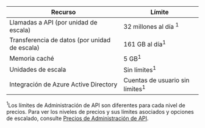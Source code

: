| Recurso | Límite |
|-----------------------------------|------------------------------------------|
| Llamadas a API (por unidad de escala) | 32 millones al día <sup>1</sup> |
| Transferencia de datos (por unidad de escala) | 161 GB al día<sup>1</sup> |
| Memoria caché | 5 GB<sup>1</sup> |
| Unidades de escala | Sin límites<sup>1</sup> |
| Integración de Azure Active Directory| Cuentas de usuario sin límites<sup>1</sup> |

<sup>1</sup>Los límites de Administración de API son diferentes para cada nivel de precios. Para ver los niveles de precios y sus límites asociados y opciones de escalado, consulte [Precios de Administración de API](https://azure.microsoft.com/pricing/details/api-management/).

<!---HONumber=AcomDC_0128_2016-->